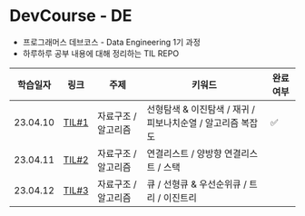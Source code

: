 # DevCourse - DE

* 프로그래머스 데브코스 - Data Engineering 1기 과정
* 하루하루 공부 내용에 대해 정리하는 TIL REPO 

|학습일자|링크 |주제 | 키워드 | 완료여부 | 
|---|---|---|---|---|
|23.04.10|[TIL#1](/TIL_0410/)| 자료구조 / 알고리즘 | 선형탐색 & 이진탐색 / 재귀 / 피보나치순열 / 알고리즘 복잡도  | ✅ | 
|23.04.11| [TIL#2](/TIL_0411/) | 자료구조 / 알고리즘 | 연결리스트 / 양방향 연결리스트 / 스택  | |
|23.04.12 | [TIL#3](/TIL_0412/) | 자료구조 / 알고리즘 | 큐 / 선형큐 & 우선순위큐 / 트리 / 이진트리 | |

